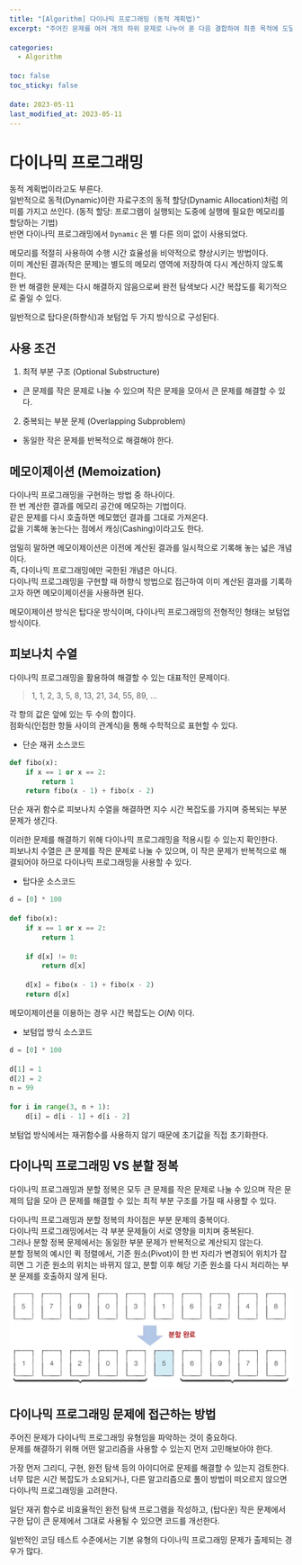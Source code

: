 ```yaml
---
title: "[Algorithm] 다이나믹 프로그래밍 (동적 계획법)"
excerpt: "주어진 문제를 여러 개의 하위 문제로 나누어 푼 다음 결합하여 최종 목적에 도달하는 방법"

categories:
  - Algorithm

toc: false
toc_sticky: false
 
date: 2023-05-11
last_modified_at: 2023-05-11
---
```


# 다이나믹 프로그래밍

동적 계획법이라고도 부른다.  
일반적으로 동적(Dynamic)이란 자료구조의 동적 할당(Dynamic Allocation)처럼 의미를 가지고 쓰인다. (동적 할당: 프로그램이 실행되는 도중에 실행에 필요한 메모리를 할당하는 기법)  
반면 다이나믹 프로그래밍에서 `Dynamic` 은 별 다른 의미 없이 사용되었다.  

메모리를 적절히 사용하여 수행 시간 효율성을 비약적으로 향상시키는 방법이다.  
이미 계산된 결과(작은 문제)는 별도의 메모리 영역에 저장하여 다시 계산하지 않도록 한다.  
한 번 해결한 문제는 다시 해결하지 않음으로써 완전 탐색보다 시간 복잡도를 획기적으로 줄일 수 있다.  

일반적으로 탑다운(하향식)과 보텀업 두 가지 방식으로 구성된다.  

## 사용 조건

1. 최적 부분 구조 (Optional Substructure)  

- 큰 문제를 작은 문제로 나눌 수 있으며 작은 문제을 모아서 큰 문제를 해결할 수 있다.  

2. 중복되는 부분 문제 (Overlapping Subproblem)  

- 동일한 작은 문제를 반복적으로 해결해야 한다.  

## 메모이제이션 (Memoization)

다이나믹 프로그래밍을 구현하는 방법 중 하나이다.  
한 번 계산한 결과를 메모리 공간에 메모하는 기법이다.  
같은 문제를 다시 호출하면 메모했던 결과를 그대로 가져온다.  
값을 기록해 놓는다는 점에서 캐싱(Cashing)이라고도 한다.  

엄밀히 말하면 메모이제이션은 이전에 계산된 결과를 일시적으로 기록해 놓는 넓은 개념이다.  
즉, 다이나믹 프로그래밍에만 국한된 개념은 아니다.  
다이나믹 프로그래밍을 구현할 때 하향식 방법으로 접근하여 이미 계산된 결과를 기록하고자 하면 메모이제이션을 사용하면 된다.  

메모이제이션 방식은 탑다운 방식이며, 다이나믹 프로그래밍의 전형적인 형태는 보텀업 방식이다.  

## 피보나치 수열

다이나믹 프로그래밍을 활용하여 해결할 수 있는 대표적인 문제이다.  

> 1, 1, 2, 3, 5, 8, 13, 21, 34, 55, 89, ...

각 항의 값은 앞에 있는 두 수의 합이다.  
점화식(인접한 항들 사이의 관계식)을 통해 수학적으로 표현할 수 있다.  

- 단순 재귀 소스코드

```python
def fibo(x):
    if x == 1 or x == 2:
        return 1
    return fibo(x - 1) + fibo(x - 2)
```

단순 재귀 함수로 피보나치 수열을 해결하면 지수 시간 복잡도를 가지며 중복되는 부분 문제가 생긴다.

이러한 문제를 해결하기 위해 다이나믹 프로그래밍을 적용시킬 수 있는지 확인한다.  
피보나치 수열은 큰 문제를 작은 문제로 나눌 수 있으며, 이 작은 문제가 반복적으로 해결되어야 하므로 다이나믹 프로그래밍을 사용할 수 있다.  

- 탑다운 소스코드

```python
d = [0] * 100

def fibo(x):
    if x == 1 or x == 2:
        return 1

    if d[x] != 0:
        return d[x]

    d[x] = fibo(x - 1) + fibo(x - 2)
    return d[x]
```

메모이제이션을 이용하는 경우 시간 복잡도는 $O(N)$ 이다.  

- 보텀업 방식 소스코드

```python
d = [0] * 100

d[1] = 1
d[2] = 2
n = 99

for i in range(3, n + 1):
    d[i] = d[i - 1] + d[i - 2]
```

보텀업 방식에서는 재귀함수를 사용하지 않기 때문에 초기값을 직접 초기화한다.  

## 다이나믹 프로그래밍 VS 분할 정복

다이나믹 프로그래밍과 분할 정복은 모두 큰 문제를 작은 문제로 나눌 수 있으며 작은 문제의 답을 모아 큰 문제를 해결할 수 있는 최적 부분 구조를 가질 때 사용할 수 있다.  

다이나믹 프로그래밍과 분할 정복의 차이점은 부분 문제의 중복이다.  
다이나믹 프로그래밍에서는 각 부분 문제들이 서로 영향을 미치며 중복된다.  
그러나 분할 정복 문제에서는 동일한 부분 문제가 반복적으로 계산되지 않는다.  
분할 정복의 예시인 퀵 정렬에서, 기준 원소(Pivot)이 한 번 자리가 변경되어 위치가 잡히면 그 기준 원소의 위치는 바뀌지 않고, 분할 이후 해당 기준 원소를 다시 처리하는 부분 문제를 호출하지 않게 된다.  

![퀵 정렬](/assets/images/23051101/pivot.png)

## 다이나믹 프로그래밍 문제에 접근하는 방법

주어진 문제가 다이나믹 프로그래밍 유형임을 파악하는 것이 중요하다.  
문제를 해결하기 위해 어떤 알고리즘을 사용할 수 있는지 먼저 고민해보아야 한다.  

가장 먼저 그리디, 구현, 완전 탐색 등의 아이디어로 문제를 해결할 수 있는지 검토한다.  
너무 많은 시간 복잡도가 소요되거나, 다른 알고리즘으로 풀이 방법이 떠오르지 않으면 다이나믹 프로그래밍을 고려한다.  

일단 재귀 함수로 비효율적인 완전 탐색 프로그램을 작성하고, (탑다운) 작은 문제에서 구한 답이 큰 문제에서 그대로 사용될 수 있으면 코드를 개선한다.  

일반적인 코딩 테스트 수준에서는 기본 유형의 다이나믹 프로그래밍 문제가 출제되는 경우가 많다.  